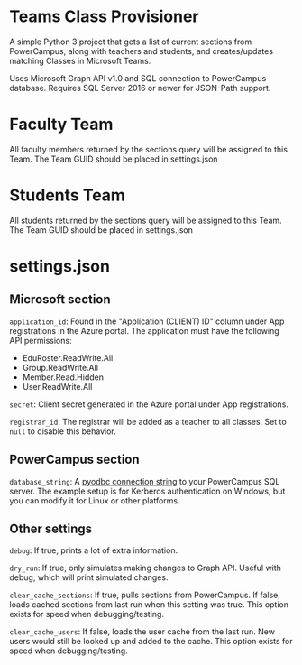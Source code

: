 # Teams Class Provisioner

A simple Python 3 project that gets a list of current sections from PowerCampus, along with teachers and students, and creates/updates matching Classes in Microsoft Teams.

Uses Microsoft Graph API v1.0 and SQL connection to PowerCampus database. Requires SQL Server 2016 or newer for JSON-Path support.

# Faculty Team
All faculty members returned by the sections query will be assigned to this Team. The Team GUID should be placed in settings.json

# Students Team
All students returned by the sections query will be assigned to this Team. The Team GUID should be placed in settings.json

# settings.json
## Microsoft section
`application_id`: Found in the "Application (CLIENT) ID" column under App registrations in the Azure portal. The application must have the following API permissions:

  * EduRoster.ReadWrite.All
  * Group.ReadWrite.All
  * Member.Read.Hidden
  * User.ReadWrite.All
  
`secret`: Client secret generated in the Azure portal under App registrations.

`registrar_id`: The registrar will be added as a teacher to all classes. Set to `null` to disable this behavior.

## PowerCampus section
`database_string`: A [pyodbc connection string](https://github.com/mkleehammer/pyodbc/wiki/Connecting-to-SQL-Server-from-Windows) to your PowerCampus SQL server. The example setup is for Kerberos authentication on Windows, but you can modify it for Linux or other platforms.

## Other settings
`debug`: If true, prints a lot of extra information.

`dry_run`: If true, only simulates making changes to Graph API. Useful with debug, which will print simulated changes.

`clear_cache_sections`: If true, pulls sections from PowerCampus. If false, loads cached sections from last run when this setting was true. This option exists for speed when debugging/testing.

`clear_cache_users`: If false, loads the user cache from the last run. New users would still be looked up and added to the cache. This option exists for speed when debugging/testing.
